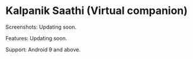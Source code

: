 # Kalpanik Saathi (Virtual companion)

Screenshots:
Updating soon.

Features:
Updating soon.

Support:
Android 9 and above.
